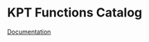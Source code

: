 # KPT Functions Catalog

[Documentation](https://googlecontainertools.github.io/kpt-functions-catalog/)
